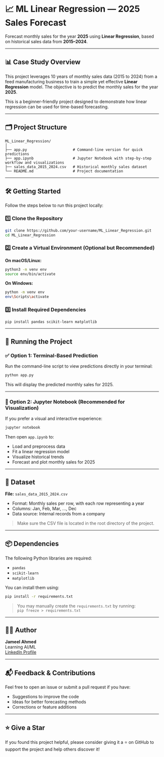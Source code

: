 
# 📈 ML Linear Regression — 2025 Sales Forecast

Forecast monthly sales for the year **2025** using **Linear Regression**, based on historical sales data from **2015–2024**.

---

## 📊 Case Study Overview

This project leverages 10 years of monthly sales data (2015 to 2024) from a feed manufacturing business to train a simple yet effective **Linear Regression** model. The objective is to predict the monthly sales for the year **2025**.

This is a beginner-friendly project designed to demonstrate how linear regression can be used for time-based forecasting.

---

## 🗂 Project Structure

```
ML_Linear_Regression/
│
├── app.py                     # Command-line version for quick predictions
├── app.ipynb                  # Jupyter Notebook with step-by-step workflow and visualizations
├── sales_data_2015_2024.csv   # Historical monthly sales dataset
└── README.md                  # Project documentation
```

---

## 🛠 Getting Started

Follow the steps below to run this project locally:

### 1️⃣ Clone the Repository

```bash
git clone https://github.com/your-username/ML_Linear_Regression.git
cd ML_Linear_Regression
```

### 2️⃣ Create a Virtual Environment (Optional but Recommended)

**On macOS/Linux:**

```bash
python3 -m venv env
source env/bin/activate
```

**On Windows:**

```bash
python -m venv env
env\Scripts\activate
```

### 3️⃣ Install Required Dependencies

```bash
pip install pandas scikit-learn matplotlib
```

---

## 🚀 Running the Project

### ✅ Option 1: Terminal-Based Prediction

Run the command-line script to view predictions directly in your terminal:

```bash
python app.py
```

This will display the predicted monthly sales for 2025.

---

### 📓 Option 2: Jupyter Notebook (Recommended for Visualization)

If you prefer a visual and interactive experience:

```bash
jupyter notebook
```

Then open `app.ipynb` to:

- Load and preprocess data
- Fit a linear regression model
- Visualize historical trends
- Forecast and plot monthly sales for 2025

---

## 📁 Dataset

**File:** `sales_data_2015_2024.csv`

- Format: Monthly sales per row, with each row representing a year
- Columns: Jan, Feb, Mar, ..., Dec
- Data source: Internal records from a company

> Make sure the CSV file is located in the root directory of the project.

---

## 📦 Dependencies

The following Python libraries are required:

- `pandas`
- `scikit-learn`
- `matplotlib`

You can install them using:

```bash
pip install -r requirements.txt
```

> You may manually create the `requirements.txt` by running:  
> `pip freeze > requirements.txt`

---

## 🧑‍💻 Author

**Jameel Ahmed**  
Learning AI/ML  
[LinkedIn Profile](https://www.linkedin.com/in/jameel-ahmed) <!-- Replace with actual profile if available -->

---

## 📬 Feedback & Contributions

Feel free to open an issue or submit a pull request if you have:

- Suggestions to improve the code  
- Ideas for better forecasting methods  
- Corrections or feature additions  

---

## ⭐️ Give a Star

If you found this project helpful, please consider giving it a ⭐️ on GitHub to support the project and help others discover it!


